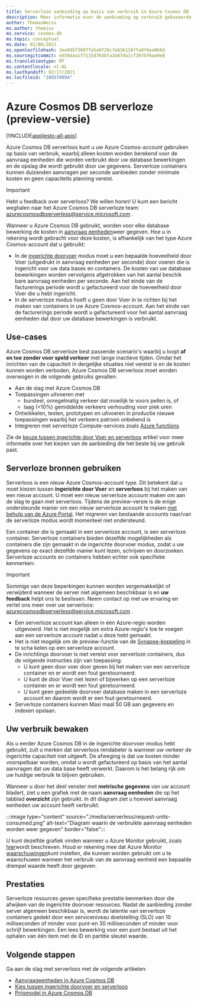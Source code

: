 ```yaml
---
title: Serverloze aanbieding op basis van verbruik in Azure Cosmos DB
description: Meer informatie over de aanbieding op verbruik gebaseerde servers op basis van Azure Cosmos DB.
author: ThomasWeiss
ms.author: thweiss
ms.service: cosmos-db
ms.topic: conceptual
ms.date: 01/08/2021
ms.openlocfilehash: 3ee8d5f36977a5a9f20c7e636118ffa9f6ee0b6d
ms.sourcegitcommit: e559daa1f7115d703bfa1b87da1cf267bf6ae9e8
ms.translationtype: MT
ms.contentlocale: nl-NL
ms.lasthandoff: 02/17/2021
ms.locfileid: "100570994"
---
```

# <a name="azure-cosmos-db-serverless-preview"></a>Azure Cosmos DB serverloze (preview-versie)
[!INCLUDE[appliesto-all-apis](includes/appliesto-all-apis.md)]

Azure Cosmos DB serverloos kunt u uw Azure Cosmos-account gebruiken op basis van verbruik, waarbij alleen kosten worden berekend voor de aanvraag eenheden die worden verbruikt door uw database bewerkingen en de opslag die wordt gebruikt door uw gegevens. Serverloze containers kunnen duizenden aanvragen per seconde aanbieden zonder minimale kosten en geen capaciteits planning vereist.

> [!IMPORTANT] 
> Hebt u feedback over serverloos? We willen horen! U kunt een bericht weghalen naar het Azure Cosmos DB serverloze team: [azurecosmosdbserverless@service.microsoft.com](mailto:azurecosmosdbserverless@service.microsoft.com) .

Wanneer u Azure Cosmos DB gebruikt, worden voor elke database bewerking de kosten in [aanvraag eenheden](request-units.md)weer gegeven. Hoe u in rekening wordt gebracht voor deze kosten, is afhankelijk van het type Azure Cosmos-account dat u gebruikt:

- In de [ingerichte doorvoer](set-throughput.md) modus moet u een bepaalde hoeveelheid door Voer (uitgedrukt in aanvraag eenheden per seconde) door voeren die is ingericht voor uw data bases en containers. De kosten van uw database bewerkingen worden vervolgens afgetrokken van het aantal beschik bare aanvraag eenheden per seconde. Aan het einde van de facturerings periode wordt u gefactureerd voor de hoeveelheid door Voer die u hebt ingericht.
- In de serverloze modus hoeft u geen door Voer in te richten bij het maken van containers in uw Azure Cosmos-account. Aan het einde van de facturerings periode wordt u gefactureerd voor het aantal aanvraag eenheden dat door uw database bewerkingen is verbruikt.

## <a name="use-cases"></a>Use-cases

Azure Cosmos DB serverloze best passende scenario's waarbij u loopt **af en toe zonder voor speld verkeer** met lange inactieve tijden. Omdat het inrichten van de capaciteit in dergelijke situaties niet vereist is en de kosten kunnen worden verboden, Azure Cosmos DB serverloos moet worden overwogen in de volgende gebruiks gevallen:

- Aan de slag met Azure Cosmos DB
- Toepassingen uitvoeren met
    - bursteel, onregelmatig verkeer dat moeilijk te voors pellen is, of
    - laag (<10%) gemiddelde verkeers verhouding voor piek uren
- Ontwikkelen, testen, prototypen en uitvoeren in productie nieuwe toepassingen waarbij het verkeers patroon onbekend is
- Integreren met serverloze Compute-services zoals [Azure functions](../azure-functions/functions-overview.md)

Zie de [keuze tussen ingerichte door Voer en serverloos](throughput-serverless.md) artikel voor meer informatie over het kiezen van de aanbieding die het beste bij uw gebruik past.

## <a name="using-serverless-resources"></a>Serverloze bronnen gebruiken

Serverloos is een nieuw Azure Cosmos-account type. Dit betekent dat u moet kiezen tussen **ingerichte door Voer** en **serverloos** bij het maken van een nieuw account. U moet een nieuw serverloze account maken om aan de slag te gaan met serverloos. Tijdens de preview-versie is de enige ondersteunde manier om een nieuw serverloze account te maken [met behulp van de Azure Portal](create-cosmosdb-resources-portal.md). Het migreren van bestaande accounts naar/van de serverloze modus wordt momenteel niet ondersteund.

Een container die is gemaakt in een serverloze account, is een serverloze container. Serverloze containers bieden dezelfde mogelijkheden als containers die zijn gemaakt in de ingerichte doorvoer modus, zodat u uw gegevens op exact dezelfde manier kunt lezen, schrijven en doorzoeken. Serverloze accounts en containers hebben echter ook specifieke kenmerken:

> [!IMPORTANT]
> Sommige van deze beperkingen kunnen worden vergemakkelijkt of verwijderd wanneer de server niet algemeen beschikbaar is en **uw feedback** helpt ons te beslissen. Neem contact op met uw ervaring en vertel ons meer over uw serverloos: [azurecosmosdbserverless@service.microsoft.com](mailto:azurecosmosdbserverless@service.microsoft.com) .

- Een serverloze account kan alleen in één Azure-regio worden uitgevoerd. Het is niet mogelijk om extra Azure-regio's toe te voegen aan een serverloze account nadat u deze hebt gemaakt.
- Het is niet mogelijk om de preview-functie van de [Synapse-koppeling](synapse-link.md) in te scha kelen op een serverloze account.
- De inrichtings doorvoer is niet vereist voor serverloze containers, dus de volgende instructies zijn van toepassing:
    - U kunt geen door voer door geven bij het maken van een serverloze container en er wordt een fout geretourneerd.
    - U kunt de door Voer niet lezen of bijwerken op een serverloze container en er wordt een fout geretourneerd.
    - U kunt geen gedeelde doorvoer database maken in een serverloze account en daarom wordt er een fout geretourneerd.
- Serverloze containers kunnen Maxi maal 50 GB aan gegevens en indexen opslaan.

## <a name="monitoring-your-consumption"></a>Uw verbruik bewaken

Als u eerder Azure Cosmos DB in de ingerichte doorvoer modus hebt gebruikt, zult u merken dat serverloos rendabeler is wanneer uw verkeer de ingerichte capaciteit niet uitgeeft. De afweging is dat uw kosten minder voorspelbaar worden, omdat u wordt gefactureerd op basis van het aantal aanvragen dat uw data base heeft verwerkt. Daarom is het belang rijk om uw huidige verbruik te blijven gebruiken.

Wanneer u door het deel venster met **metrische gegevens** van uw account bladert, ziet u een grafiek met de naam **aanvraag eenheden** die op het tabblad **overzicht** zijn gebruikt. In dit diagram ziet u hoeveel aanvraag eenheden uw account heeft verbruikt:

:::image type="content" source="./media/serverless/request-units-consumed.png" alt-text="Diagram waarin de verbruikte aanvraag eenheden worden weer gegeven" border="false":::

U kunt dezelfde grafiek vinden wanneer u Azure Monitor gebruikt, zoals [hier](monitor-request-unit-usage.md)wordt beschreven. Houd er rekening mee dat Azure Monitor [waarschuwingen](../azure-monitor/alerts/alerts-metric-overview.md)kunt instellen, die kunnen worden gebruikt om u te waarschuwen wanneer het verbruik van de aanvraag eenheid een bepaalde drempel waarde heeft door gegeven.

## <a name="performance"></a><a id="performance"></a>Prestaties

Serverloze resources geven specifieke prestatie kenmerken door die afwijken van de ingerichte doorvoer resources. Nadat de aanbieding zonder server algemeen beschikbaar is, wordt de latentie van serverloze containers gedekt door een serviceniveau doelstelling (SLO) van 10 milliseconden of minder voor punt-en 30 milliseconden of minder voor schrijf bewerkingen. Een lees bewerking voor een punt bestaat uit het ophalen van één item met de ID en partitie sleutel waarde.

## <a name="next-steps"></a>Volgende stappen

Ga aan de slag met serverloos met de volgende artikelen:

- [Aanvraageenheden in Azure Cosmos DB](request-units.md)
- [Kies tussen ingerichte doorvoer en serverloos](throughput-serverless.md)
- [Prijsmodel in Azure Cosmos DB](how-pricing-works.md)
